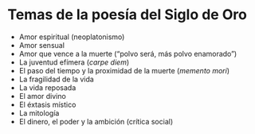 # Temas de la poesía del Siglo de Oro

- Amor espiritual (neoplatonismo)
- Amor sensual
- Amor que vence a la muerte (“polvo será, más polvo enamorado”)
- La juventud efímera (*carpe diem*)
- El paso del tiempo y la proximidad de la muerte (*memento mori*)
- La fragilidad de la vida
- La vida reposada
- El amor divino 
- El éxtasis místico
- La mitología
- El dinero, el poder y la ambición (crítica social)
